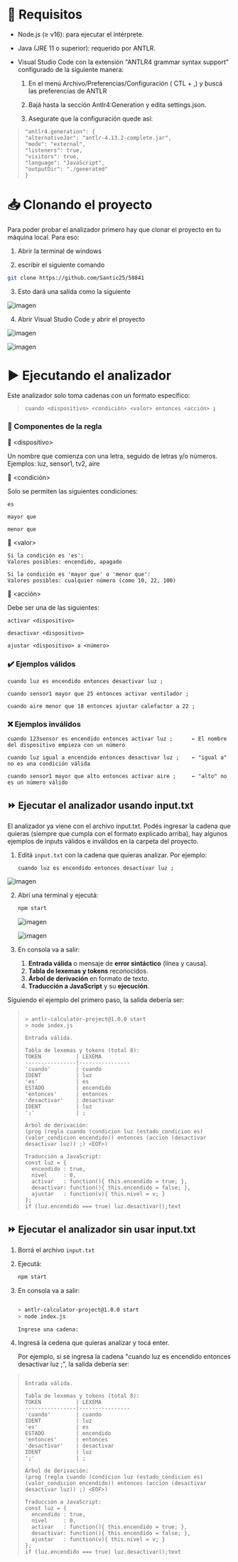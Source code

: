    # 🚀 Requisitos

- Node.js (≥ v16): para ejecutar el intérprete.

- Java (JRE 11 o superior): requerido por ANTLR.
 
- Visual Studio Code con la extensión "ANTLR4 grammar syntax support" configurado de la siguiente manera:
 
  1. En el menú Archivo/Preferencias/Configuración ( CTL + ,) y buscá las preferencias de ANTLR
   
  2. Bajá hasta la sección Antlr4:Generation y edita settings.json. 
   
  3. Asegurate que la configuración quede así:
   
>```text
>"antlr4.generation": {
>"alternativeJar": "antlr-4.13.2-complete.jar",
>"mode": "external",
>"listeners": true,
>"visitors": true,
>"language": "JavaScript",
>"outputDir": "./generated"
>}
>```

# 📥 Clonando el proyecto

Para poder probar el analizador primero hay que clonar el proyecto en tu máquina local. Para eso:

1) Abrir la terminal de windows
   
2) escribir el siguiente comando

```bash
git clone https://github.com/Santic25/50841
```

3) Esto dará una salida como la siguiente 

![imagen](https://github.com/user-attachments/assets/e52f076e-9e12-4980-a8d6-b1761cebfa16)

4) Abrir Visual Studio Code y abrir el proyecto

![imagen](https://github.com/user-attachments/assets/eb3ee620-4f71-4634-9bd0-014493c38d19)

![imagen](https://github.com/user-attachments/assets/4b88c213-c1d6-4067-8867-5547eb5c89fa)



# ▶️ Ejecutando el analizador

Este analizador solo toma cadenas con un formato específico:

>```bash
> cuando <dispositivo> <condición> <valor> entonces <acción> ;
>```

### 🧱 Componentes de la regla

🔸 &lt;dispositivo&gt;

Un nombre que comienza con una letra, seguido de letras y/o números.
Ejemplos: luz, sensor1, tv2, aire

🔸 &lt;condición&gt;

Solo se permiten las siguientes condiciones:

    es

    mayor que

    menor que
    
🔸 &lt;valor&gt;

    Si la condición es 'es':
    Valores posibles: encendido, apagado

    Si la condición es 'mayor que' o 'menor que':
    Valores posibles: cualquier número (como 10, 22, 100)

🔸 &lt;acción&gt;

Debe ser una de las siguientes:

    activar <dispositivo>

    desactivar <dispositivo>

    ajustar <dispositivo> a <número>

### ✔️ Ejemplos válidos

```text
cuando luz es encendido entonces desactivar luz ;
```
```text
cuando sensor1 mayor que 25 entonces activar ventilador ;
```
```text
cuando aire menor que 18 entonces ajustar calefactor a 22 ;
```

### ❌ Ejemplos inválidos
```text
cuando 123sensor es encendido entonces activar luz ;      ← El nombre del dispositivo empieza con un número
```
```text
cuando luz igual a encendido entonces desactivar luz ;    ← "igual a" no es una condición válida
```
```text
cuando sensor1 mayor que alto entonces activar aire ;     ← "alto" no es un número válido
```

   
## ⏩ Ejecutar el analizador usando input.txt

El analizador ya viene con el archivo input.txt. Podés ingresar la cadena que quieras (siempre que cumpla con el formato explicado arriba), hay algunos ejemplos de inputs válidos e inválidos en la carpeta del proyecto.

1. Editá `input.txt` con la cadena que quieras analizar. Por ejemplo:

   ```text
   cuando luz es encendido entonces desactivar luz ;
   ```

![imagen](https://github.com/user-attachments/assets/b7263d86-9395-4e1e-9cd0-37000e3fef05)

   
2. Abrí una terminal y ejecutá:

   ```bash
   npm start
   ```

   ![imagen](https://github.com/user-attachments/assets/8d6f9449-fa64-4e3f-bf9f-6a4b18b1dbe4)

   ![imagen](https://github.com/user-attachments/assets/892c9061-5714-4645-b4de-1f95cf9dad9e)
  
   
4. En consola va a salir:

   1. **Entrada válida** o mensaje de **error sintáctico** (línea y causa).
   2. **Tabla de lexemas y tokens** reconocidos.
   3. **Árbol de derivación** en formato de texto.
   4. **Traducción a JavaScript** y su **ejecución**.

Siguiendo el ejemplo del primero paso, la salida debería ser:

> ```text
> 
> > antlr-calculator-project@1.0.0 start
> > node index.js
> 
> Entrada válida.
>
> Tabla de lexemas y tokens (total 8):
> TOKEN           | LEXEMA
> ----------------|----------------
> 'cuando'        | cuando
> IDENT           | luz
> 'es'            | es
> ESTADO          | encendido
> 'entonces'      | entonces
> 'desactivar'    | desactivar
> IDENT           | luz
> ';'             | ;
>
> Árbol de derivación:
> (prog (regla cuando (condicion luz (estado_condicion es) (valor_condicion encendido)) entonces (accion (desactivar desactivar luz)) ;) <EOF>)
>
> Traducción a JavaScript:
> const luz = {
>   encendido : true,
>   nivel     : 0,
>   activar   : function(){ this.encendido = true; },
>   desactivar: function(){ this.encendido = false; },
>   ajustar   : function(v){ this.nivel = v; }
> };
> if (luz.encendido === true) luz.desactivar();text
> ```

## ⏩ Ejecutar el analizador sin usar input.txt

1. Borrá el archivo `input.txt`

2. Ejecutá:

   ```bash
   npm start
   ```
3. En consola va a salir:

   ```bash
   
   > antlr-calculator-project@1.0.0 start
   > node index.js

   Ingrese una cadena: 
   ```
4. Ingresá la cedena que quieras analizar y tocá enter.
  
   Por ejemplo, si se ingresa la cadena "cuando luz es encendido entonces desactivar luz ;", la salida debería ser:

>
> ```text
>
> Entrada válida.
>
> Tabla de lexemas y tokens (total 8):
> TOKEN           | LEXEMA
> ----------------|----------------
> 'cuando'        | cuando
> IDENT           | luz
> 'es'            | es
> ESTADO          | encendido
> 'entonces'      | entonces
> 'desactivar'    | desactivar
> IDENT           | luz
> ';'             | ;
>
> Árbol de derivación:
> (prog (regla cuando (condicion luz (estado_condicion es) (valor_condicion encendido)) entonces (accion (desactivar desactivar luz)) ;) <EOF>)
>
> Traducción a JavaScript:
> const luz = {
>   encendido : true,
>   nivel     : 0,
>   activar   : function(){ this.encendido = true; },
>   desactivar: function(){ this.encendido = false; },
>   ajustar   : function(v){ this.nivel = v; }
> };
> if (luz.encendido === true) luz.desactivar();text
> ```
